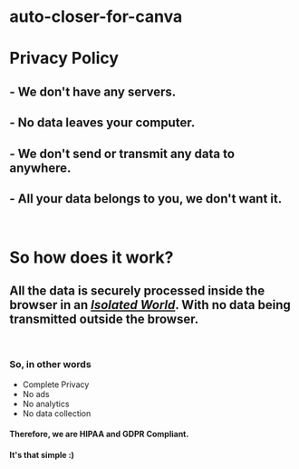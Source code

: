 # auto-closer-for-canva
<!-- TODO://PutChromeWebstoreLinkHere and make ^ clickable -->
# Privacy Policy

## - __We don't have any servers.__
## - __No data leaves your computer.__
## - __We don't send or transmit any data to anywhere.__
## - __All your data belongs to you, we don't want it.__
<br>

# So how does it work?
## All the data is securely processed inside the browser in an _[Isolated World](https://developer.chrome.com/extensions/content_scripts#isolated_world)_. With no data being transmitted outside the browser.

<br>

### So, in other words
- Complete Privacy
- No ads
- No analytics
- No data collection

#### Therefore, we are HIPAA and GDPR Compliant.

#### It's that simple :)
